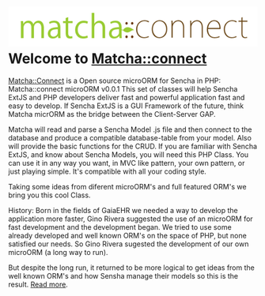 ![Alt text](/press/matcha-connect.png)
Welcome to [Matcha::connect](http://www.matchaconnect.com/)
=====================

[Matcha::Connect](http://www.matchaconnect.com/) is a Open source microORM for Sencha in PHP:
Matcha::connect microORM v0.0.1
This set of classes will help Sencha ExtJS and PHP developers deliver fast and powerful application fast and easy to develop.
If Sencha ExtJS is a GUI Framework of the future, think Matcha micrORM as the bridge between the Client-Server
GAP. 

Matcha will read and parse a Sencha Model .js file and then connect to the database and produce a compatible database-table
from your model. Also will provide the basic functions for the CRUD. If you are familiar with Sencha ExtJS, and know 
about Sencha Models, you will need this PHP Class. You can use it in any way you want, in MVC like pattern, your own pattern, 
or just playing simple. It's compatible with all your coding style. 

Taking some ideas from diferent microORM's and full featured ORM's we bring you this cool Class. 

History:
Born in the fields of GaiaEHR we needed a way to develop the application more faster, Gino Rivera suggested the use of an
microORM for fast development and the development began. We tried to use some already developed and well known ORM's on the 
space of PHP, but none satisfied our needs. So Gino Rivera sugested the development of our own microORM (a long way to run).

But despite the long run, it returned to be more logical to get ideas from the well known ORM's and how Sensha manage their models
so this is the result. 
[Read more](http://www.matchaconnect.com/).
